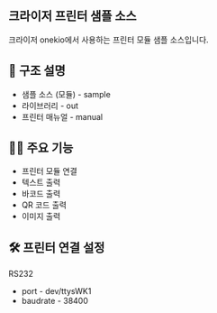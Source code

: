 ## 크라이저 프린터 샘플 소스

크라이저 onekio에서 사용하는 프린터 모듈 샘플 소스입니다.

## 📁 구조 설명

- 샘플 소스 (모듈) - sample
- 라이브러리 - out
- 프린터 매뉴얼 - manual

## 🏄‍♀️ 주요 기능

- 프린터 모듈 연결
- 텍스트 출력
- 바코드 출력
- QR 코드 출력
- 이미지 출력

## 🛠 프린터 연결 설정

RS232
- port - dev/ttysWK1
- baudrate - 38400